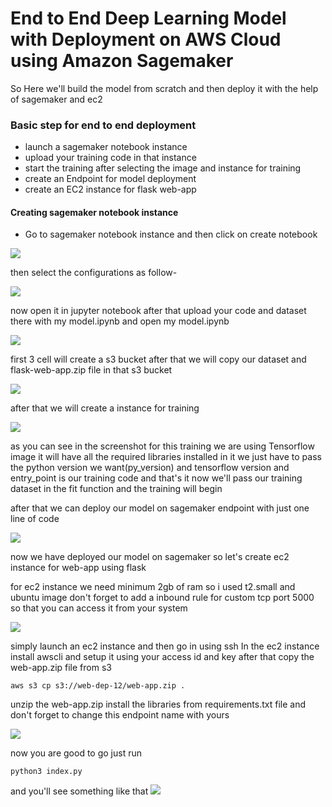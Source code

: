 # End to End Deep Learning Model with Deployment on AWS Cloud using Amazon Sagemaker

So Here we'll build the model from scratch and then deploy it with the help of sagemaker and ec2 

### Basic step for end to end deployment
- launch a sagemaker notebook instance
- upload your training code in that instance
- start the training after selecting the image and instance for training 
- create an Endpoint for model deployment
- create an EC2 instance for flask web-app 



#### Creating sagemaker notebook instance 
- Go to sagemaker notebook instance and then click on create notebook

<img src="https://github.com/zerocool-11/End-to-end-Deep-Learning-Model-Deployment-on-aws/blob/main/images/sagemaker.png">

then select the configurations as  follow-

<img src="https://github.com/zerocool-11/End-to-end-Deep-Learning-Model-Deployment-on-aws/blob/main/images/notebook-2.png">

now open it in jupyter notebook  after that upload your code and dataset there with my model.ipynb and open my model.ipynb

<img src="https://github.com/zerocool-11/End-to-end-Deep-Learning-Model-Deployment-on-aws/blob/main/images/notebook-1.png">

first 3 cell will create a s3 bucket after that we will copy our dataset and flask-web-app.zip file in that s3 bucket 

<img src="https://github.com/zerocool-11/End-to-end-Deep-Learning-Model-Deployment-on-aws/blob/main/images/image.png">

after that we will create a instance for training

<img src="https://github.com/zerocool-11/End-to-end-Deep-Learning-Model-Deployment-on-aws/blob/main/images/train.png">

as you can see in the screenshot for this training we are using Tensorflow image it will have all the required libraries installed in it we just have to pass the python version we want(py_version) and tensorflow version and entry_point is our training code and that's it now we'll pass our training dataset in the fit function and the training will begin

after that we can deploy our model on sagemaker endpoint with just one line of code

<img src="https://github.com/zerocool-11/End-to-end-Deep-Learning-Model-Deployment-on-aws/blob/main/images/dep.png">

now we have deployed our model on sagemaker so let's create ec2 instance for web-app using flask

for ec2 instance we need minimum 2gb of ram so i used t2.small and ubuntu image 
don't forget to add a inbound rule for custom tcp port 5000 so that you can access it from your system

<img src="https://github.com/zerocool-11/End-to-end-Deep-Learning-Model-Deployment-on-aws/blob/main/images/rules.png">

simply launch an ec2 instance and then go in using ssh
In the ec2 instance install awscli and setup it using your access id and key after that copy the web-app.zip file from s3 
```
aws s3 cp s3://web-dep-12/web-app.zip .
```
unzip the web-app.zip
install the libraries from requirements.txt file 
and don't forget to change this endpoint name with yours

<img src="https://github.com/zerocool-11/End-to-end-Deep-Learning-Model-Deployment-on-aws/blob/main/images/endpoin.png">

now you are good to go just run  
```
python3 index.py
```
and you'll see something like that
<img src="https://github.com/zerocool-11/End-to-end-Deep-Learning-Model-Deployment-on-aws/blob/main/images/final.png">

